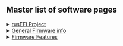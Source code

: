 ## Master list of software pages 

<details><summary><u>rusEFI Project</u></summary>

* [rusEFI Project Overview](rusEFI-project)

</details>


<details><summary><u>General Firmware info</u></summary>

* [Preferred Code Style](Code-Style)
* [Debug Mode](Debug-Mode)
* [Performance Tracing](Developer-Performance-Tracing)
* [Firmware Downloads](Downloads)
* [Feature requests](Feature-Requests-the-Feature-Bounty-Program)
* [Feature ideas](I-have-an-idea)
* [How To DFU](HOWTO-DFU)
* [How To Update Firmware](HOWTO-Update-Firmware)
* [How To Upload a Tune](HOWTO-upload-tune)
* [rusEFI Bundle](rusEFI-bundle)

</details>

<details><summary><u>Firmware Features</u></summary>

* See also -> [rusEFI Project Overview](rusEFI-project)
* [FSIO](FSIO)
* [Virtual Simulator](Virtual-simulator)

</details>
